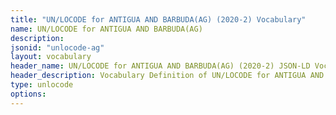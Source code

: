 ```yaml
---
title: "UN/LOCODE for ANTIGUA AND BARBUDA(AG) (2020-2) Vocabulary"
name: UN/LOCODE for ANTIGUA AND BARBUDA(AG) 
description: 
jsonid: "unlocode-ag"
layout: vocabulary
header_name: UN/LOCODE for ANTIGUA AND BARBUDA(AG) (2020-2) JSON-LD Vocabulary
header_description: Vocabulary Definition of UN/LOCODE for ANTIGUA AND BARBUDA(AG) (2020-2) semantics in HTML format. JSON-LD format is available at [unlocode-ag.jsonld](/vocabulary/unlocode-ag.jsonld)
type: unlocode
options:
---
```

